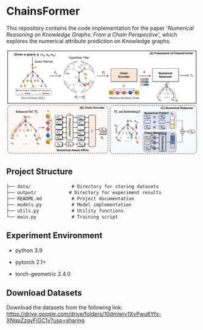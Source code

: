 # ChainsFormer

This repository contains the code implementation for the paper '*Numerical Reasoning on Knowledge Graphs: From a Chain Perspective*', which explores the numerical attribute prediction on Knowledge graphs.

![image](chainsformer.png)

## Project Structure
```
├── data/               # Directory for storing datasets
├── output/            # Directory for experiment results
├── README.md           # Project documentation
├── models.py           # Model implementation
├── utils.py            # Utility functions
└── main.py             # Training script
```

## Experiment Environment

- python 3.9

- pytorch 2.1+

- torch-geometric 2.4.0


## Download Datasets

Download the datasets from the following link: https://drive.google.com/drive/folders/10dmlwjv1XvPwu6Yfx-XNqpZzgyFiGC1v?usp=sharing
